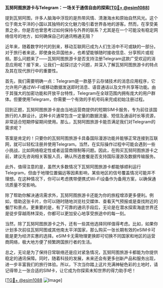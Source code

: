 **瓦努阿图旅游卡与Telegram：一场关于通信自由的探索[[TG💪+ @esim1088](https://t.me/s/esim1088)]**

提到瓦努阿图，许多人脑海中浮现的是热带风情、清澈海水和原始自然风光。这个位于南太平洋的小国以其独特的文化魅力吸引着世界各地的游客。然而，在享受美景之余，你是否也曾思考过如何保持与外界的联系？尤其是在一个可能没有稳定网络信号的地方，如何确保自己的通讯畅通无阻？

近年来，随着数字时代的到来，移动互联网已成为人们生活中不可或缺的一部分。对于旅行者来说，即使身处异国他乡，也希望能够随时接收信息、分享照片或视频。那么问题来了——瓦努阿图旅游卡是否支持注册Telegram这款广受欢迎的消息应用呢？接下来，让我们一起探讨这个问题，并深入了解瓦努阿图旅游卡的特点及其在现代旅行中的重要性。

首先，我们需要明确一点：Telegram是一款基于云存储技术的消息应用程序，它允许用户通过Wi-Fi或移动数据发送即时消息、语音通话以及文件共享等功能。由于其强大的加密功能和开放平台特性，Telegram在全球范围内拥有庞大的用户群体。但要使用Telegram，你需要一个有效的手机号码来完成初始注册过程。

回到正题，瓦努阿图旅游卡是由当地运营商提供的短期SIM卡服务，专为前往该国旅行的人群设计。这种卡片通常包含一定量的数据流量、短信及通话时长等资源，非常适合短期停留期间使用。那么，瓦努阿图旅游卡能否满足我们对Telegram的需求呢？

答案是肯定的！只要你的瓦努阿图旅游卡具备国际漫游功能并能够正常连接到互联网，就可以轻松注册并使用Telegram。当然，在实际操作过程中可能会遇到一些小挑战，比如网络稳定性或者运营商限制等问题。因此，在购买瓦努阿图旅游卡之前，建议先咨询相关客服人员，确认所选套餐是否支持国际漫游及数据传输服务。

此外，值得注意的是，虽然大多数情况下瓦努阿图旅游卡都能够顺利运行Telegram，但由于地理位置偏远等因素影响，某些地区的信号覆盖情况可能并不理想。在这种情况下，你可以考虑携带便携式Wi-Fi设备作为备用方案，以确保通讯质量不受影响。

除了帮助你解决通讯需求外，瓦努阿图旅游卡还能为你的旅程增添更多便利。例如，借助这张卡片，你可以随时随地浏览社交媒体、查看天气预报或是查找附近的餐厅和景点。更重要的是，有了可靠的通讯手段后，无论是在潜水探索海底世界还是徒步穿越雨林深处，你都可以更加安心地享受旅途中的每一刻。

当然，除了瓦努阿图旅游卡之外，还有一些其他选择同样值得考虑。比如，如果你计划多次前往瓦努阿图或其他南太平洋国家，那么购买一张长期有效的eSIM卡可能是更为经济实惠的选择。eSIM卡无需物理更换即可切换不同国家和地区的运营商网络，极大地方便了频繁跨国旅行者的生活。

总之，无论是为了保持日常联络还是应对紧急情况，瓦努阿图旅游卡都能为你提供稳定的通讯保障。同时，随着科技的发展，未来还会有更多创新产品和服务出现，进一步丰富我们的旅行体验。所以，下次当你踏上这片充满神秘色彩的土地时，请记得带上一张合适的SIM卡，让它成为你探索未知世界的得力助手吧！

[[TG💪+ @esim1088](https://t.me/s/esim1088) ![Image](https://i.postimg.cc/4NQfJmqS/Snipaste-2025-05-13-00-14-12.png)]